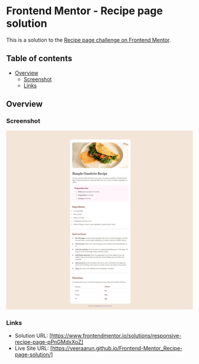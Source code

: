 # Frontend Mentor - Recipe page solution

This is a solution to the [Recipe page challenge on Frontend Mentor](https://www.frontendmentor.io/challenges/recipe-page-KiTsR8QQKm).  

## Table of contents

- [Overview](#overview)
  - [Screenshot](#screenshot)
  - [Links](#links)


## Overview

### Screenshot

![](./Screenshot_19-5-2024_102644_127.0.0.1.jpeg)


### Links

- Solution URL: [https://www.frontendmentor.io/solutions/responsive-recipe-page-pPnGMdxXoZ]
- Live Site URL: [https://veeraarun.github.io/Frontend-Mentor_Recipe-page-solution/]
